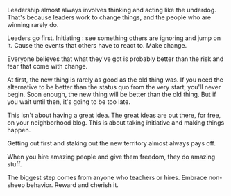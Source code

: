
Leadership almost always involves thinking and acting like the underdog. That's because leaders work to change things, and the people who are winning rarely do.

Leaders go first.
Initiating : see something others are ignoring and jump on it.
Cause the events that others have to react to.
Make change.

Everyone believes that what they've got is probably better than the risk and fear that come with change.

At first, the new thing is rarely as good as the old thing was.
If you need the alternative to be better than the status quo from the very start, you'll never begin.
Soon enough, the new thing will be better than the old thing. But if you wait until then, it's going to be too late.

This isn't about having a great idea. The great ideas are out there, for free, on your neighborhood blog. This is about taking initiative and making things happen.

Getting out first and staking out the new territory almost always pays off.

When you hire amazing people and give them freedom, they do amazing stuff.

The biggest step comes from anyone who teachers or hires. Embrace non-sheep behavior. Reward and cherish it.
